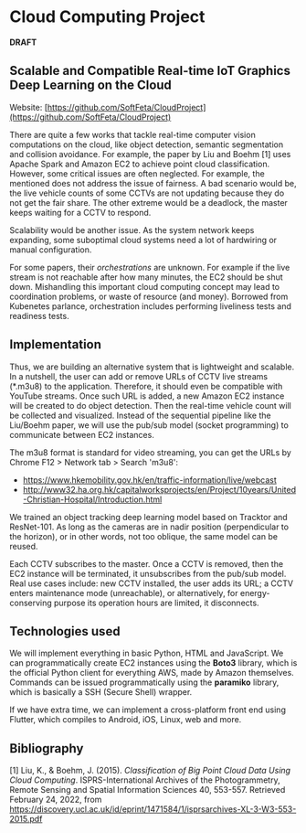 # Cloud Computing Project
**DRAFT**

## Scalable and Compatible Real-time IoT Graphics Deep Learning on the Cloud

<!--
56200477 Poon Bing-chun
55628042 Li Ka Faat
56767955 Wu Yidu
5
-->

Website: [https://github.com/SoftFeta/CloudProject](https://github.com/SoftFeta/CloudProject)

There are quite a few works that tackle real-time computer vision computations on the cloud, like object detection, semantic segmentation and collision avoidance. For example, the paper by Liu and Boehm [1] uses Apache Spark and Amazon EC2 to achieve point cloud classification. However, some critical issues are often neglected. For example, the mentioned does not address the issue of fairness. A bad scenario would be, the live vehicle counts of some CCTVs are not updating because they do not get the fair share. The other extreme would be a deadlock, the master keeps waiting for a CCTV to respond.

Scalability would be another issue. As the system network keeps expanding, some suboptimal cloud systems need a lot of hardwiring or manual configuration.

For some papers, their *orchestrations* are unknown. For example if the live stream is not reachable after how many minutes, the EC2 should be shut down. Mishandling this important cloud computing concept may lead to coordination problems, or waste of resource (and money). Borrowed from Kubenetes parlance, orchestration includes performing liveliness tests and readiness tests.

## Implementation
Thus, we are building an alternative system that is lightweight and scalable. In a nutshell, the user can add or remove URLs of CCTV live streams (\*.m3u8) to the application. Therefore, it should even be compatible with YouTube streams. Once such URL is added, a new Amazon EC2 instance will be created to do object detection. Then the real-time vehicle count will be collected and visualized. Instead of the sequential pipeline like the Liu/Boehm paper, we will use the pub/sub model (socket programming) to communicate between EC2 instances.

The m3u8 format is standard for video streaming, you can get the URLs by Chrome F12 > Network tab > Search 'm3u8':
* https://www.hkemobility.gov.hk/en/traffic-information/live/webcast 
* http://www32.ha.org.hk/capitalworksprojects/en/Project/10years/United-Christian-Hospital/Introduction.html

We trained an object tracking deep learning model based on Tracktor and ResNet-101. As long as the cameras are in nadir position (perpendicular to the horizon), or in other words, not too oblique, the same model can be reused.

Each CCTV subscribes to the master. Once a CCTV is removed, then the EC2 instance will be terminated, it unsubscribes from the pub/sub model. Real use cases include: new CCTV installed, the user adds its URL; a CCTV enters maintenance mode (unreachable), or alternatively, for energy-conserving purpose its operation hours are limited, it disconnects.

## Technologies used
We will implement everything in basic Python, HTML and JavaScript. We can programmatically create EC2 instances using the **Boto3** library, which is the official Python client for everything AWS, made by Amazon themselves. Commands can be issued programmatically using the **paramiko** library, which is basically a SSH (Secure Shell) wrapper.

If we have extra time, we can implement a cross-platform front end using Flutter, which compiles to Android, iOS, Linux, web and more.

## Bibliography
[1] Liu, K., & Boehm, J. (2015). *Classification of Big Point Cloud Data Using Cloud Computing*. ISPRS-International Archives of the Photogrammetry, Remote Sensing and Spatial Information Sciences 40, 553-557. Retrieved February 24, 2022, from https://discovery.ucl.ac.uk/id/eprint/1471584/1/isprsarchives-XL-3-W3-553-2015.pdf

